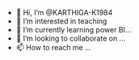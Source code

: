 - 👋 Hi, I’m @KARTHIGA-K1984
- 👀 I’m interested in teaching
- 🌱 I’m currently learning power BI...
- 💞️ I’m looking to collaborate on ...
- 📫 How to reach me ...

<!---
KARTHIGA-K1984/KARTHIGA-K1984 is a ✨ special ✨ repository because its `README.md` (this file) appears on your GitHub profile.
You can click the Preview link to take a look at your changes.
--->
